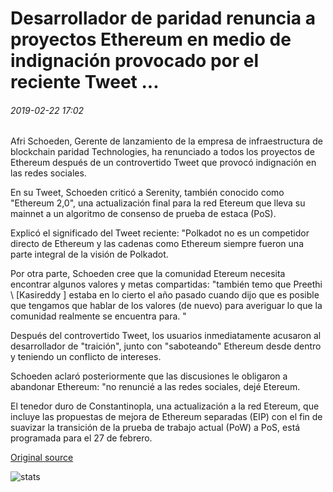 # Desarrollador de paridad renuncia a proyectos Ethereum en medio de indignación provocado por el reciente Tweet ...

###### 2019-02-22 17:02

Afri Schoeden, Gerente de lanzamiento de la empresa de infraestructura de blockchain paridad Technologies, ha renunciado a todos los proyectos de Ethereum después de un controvertido Tweet que provocó indignación en las redes sociales.

En su Tweet, Schoeden criticó a Serenity, también conocido como "Ethereum 2,0", una actualización final para la red Etereum que lleva su mainnet a un algoritmo de consenso de prueba de estaca (PoS).

Explicó el significado del Tweet reciente: "Polkadot no es un competidor directo de Ethereum y las cadenas como Ethereum siempre fueron una parte integral de la visión de Polkadot.

Por otra parte, Schoeden cree que la comunidad Etereum necesita encontrar algunos valores y metas compartidas: "también temo que Preethi \ [Kasireddy \] estaba en lo cierto el año pasado cuando dijo que es posible que tengamos que hablar de los valores (de nuevo) para averiguar lo que la comunidad realmente se encuentra para. "

Después del controvertido Tweet, los usuarios inmediatamente acusaron al desarrollador de "traición", junto con "saboteando" Ethereum desde dentro y teniendo un conflicto de intereses.

Schoeden aclaró posteriormente que las discusiones le obligaron a abandonar Ethereum: "no renuncié a las redes sociales, dejé Etereum.

El tenedor duro de Constantinopla, una actualización a la red Etereum, que incluye las propuestas de mejora de Ethereum separadas (EIP) con el fin de suavizar la transición de la prueba de trabajo actual (PoW) a PoS, está programada para el 27 de febrero.

[Original source](https://cointelegraph.com/news/parity-developer-quits-ethereum-projects-amid-outrage-sparked-by-recent-tweet)

![stats](https://c.statcounter.com/11760860/0/a89fa40b/1/ "stats")